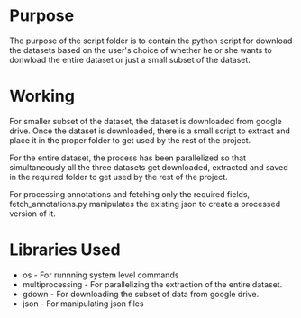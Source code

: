 # Purpose
The purpose of the script folder is to contain the python script for download the datasets based on the user's choice of whether he or she wants to donwload the entire dataset or just a small subset of the dataset.

# Working
For smaller subset of the dataset, the dataset is downloaded from google drive. Once the dataset is downloaded, there is a small script to extract and place it in the proper folder to get used by the rest of the project.

For the entire dataset, the process has been parallelized so that simultaneously all the three datasets get downloaded, extracted and saved in the required folder to get used by the rest of the project.

For processing annotations and fetching only the required fields, fetch_annotations.py manipulates the existing json to create a processed version of it.

# Libraries Used
* os - For runnning system level commands
* multiprocessing - For parallelizing the extraction of the entire dataset.
* gdown - For downloading the subset of data from google drive.
* json - For manipulating json files